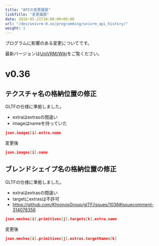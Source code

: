 ```yaml
---
title: "APIの変更履歴"
linkTitle: "変更履歴"
date: 2018-05-21T10:00:00+09:00
url: "/dev/univrm-0.xx/programming/univrm_api_history/"
weight: 1
---
```


プログラムに影響のある変更についてです。

最新バージョンは[UniVRM/Wiki](https://github.com/vrm-c/UniVRM/wiki)をご覧ください。

# v0.36

## テクスチャ名の格納位置の修正

GLTFの仕様に準拠しました。

* extraはextrasの間違い
* imageはnameを持っていた

```json
json.images[i].extra.name
```

変更後

```json
json.images[i].name
```

## ブレンドシェイプ名の格納位置の修正

GLTFの仕様に準拠しました。

* extraはextrasの間違い
* targetにextrasは不許可
* https://github.com/KhronosGroup/glTF/issues/1036#issuecomment-314078356 

```json
json.meshes[i].primitives[j].targets[k].extra.name
```

変更後

```json
json.meshes[i].primitives[j].extras.targetNames[k]
```
